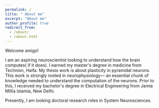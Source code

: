 ```yaml
---
permalink: /
title: " About me"
excerpt: "About me"
author_profile: true
redirect_from: 
  - /about/
  - /about.html
---
```


Welcome amigo!

I am an aspiring neuroscientist looking to understand how the brain 
computes( if it does). I earned my master's degree in medicine from Technion, Haifa.
My thesis work is about plasticity in pyramidal neurons. This work is strongly rooted in
neurophysiology— an essential chunk of knowledge needed to understand
the computation of the neurons. 
Prior to this, I received my bachelor's degree in Electrical Engineering
from Jamia Millia Islamia, New Delhi.

Presently, I am looking doctoral research roles in System Neurosciences.


